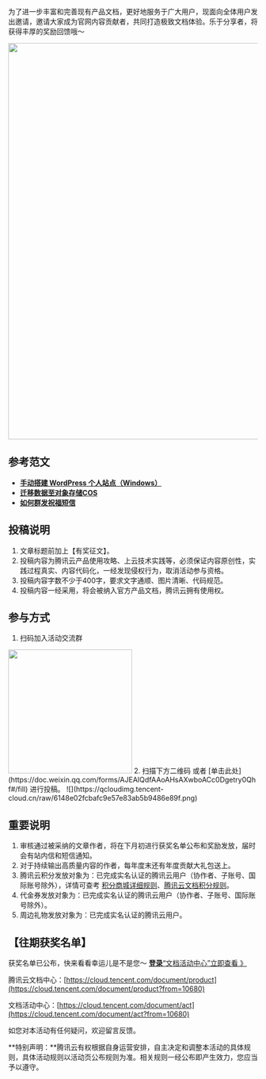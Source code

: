 为了进一步丰富和完善现有产品文档，更好地服务于广大用户，现面向全体用户发出邀请，邀请大家成为官网内容贡献者，共同打造极致文档体验。乐于分享者，将获得丰厚的奖励回馈哦～

<img src="https://qcloudimg.tencent-cloud.cn/raw/97c58d12981cc392ac3d9fa9ac02153d.png" width="800px">

## 参考范文

- [**手动搭建 WordPress 个人站点（Windows）**](https://cloud.tencent.com/document/product/213/39540)
- [**迁移数据至对象存储COS**](https://cloud.tencent.com/document/product/436/38224)
- [**如何群发祝福短信**](https://cloud.tencent.com/document/product/382/39032)

## 投稿说明

1. 文章标题前加上【有奖征文】。
2. 投稿内容为腾讯云产品使用攻略、上云技术实践等，必须保证内容原创性，实践过程真实、内容代码化，一经发现侵权行为，取消活动参与资格。
3. 投稿内容字数不少于400字，要求文字通顺、图片清晰、代码规范。
4. 投稿内容一经采用，将会被纳入官方产品文档，腾讯云拥有使用权。



## 参与方式

1. 扫码加入活动交流群
<img src="https://qcloudimg.tencent-cloud.cn/raw/6efce99c1e86b754a6cc286562bb17dc.png" width="250px">
2. 扫描下方二维码 或者 [单击此处](https://doc.weixin.qq.com/forms/AJEAIQdfAAoAHsAXwboACc0Dgetry0Qhf#/fill)  进行投稿。
![](https://qcloudimg.tencent-cloud.cn/raw/6148e02fcbafc9e57e83ab5b9486e89f.png)

##  重要说明


1. 审核通过被采纳的文章作者，将在下月初进行获奖名单公布和奖励发放，届时会有站内信和短信通知。
2. 对于持续输出高质量内容的作者，每年度末还有年度贡献大礼包送上。
3. 腾讯云积分发放对象为：已完成实名认证的腾讯云用户（协作者、子账号、国际账号除外），详情可查考 [积分商城详细规则](https://cloud.tencent.com/act/integralmall?from=10680)、[腾讯云文档积分规则](https://cloud.tencent.com/document/product/855/54543?from=10680)。
4. 代金券发放对象为：已完成实名认证的腾讯云用户（协作者、子账号、国际账号除外）。
5. 周边礼物发放对象为：已完成实名认证的腾讯云用户。



## 【往期获奖名单】

获奖名单已公布，快来看看幸运儿是不是您～  [**登录**“文档活动中心”立即查看 》](https://cloud.tencent.com/document/act)

腾讯云文档中心：[https://cloud.tencent.com/document/product](https://cloud.tencent.com/document/product?from=10680)

文档活动中心：[https://cloud.tencent.com/document/act](https://cloud.tencent.com/document/act?from=10680)

如您对本活动有任何疑问，欢迎留言反馈。

**特别声明：**腾讯云有权根据自身运营安排，自主决定和调整本活动的具体规则，具体活动规则以活动页公布规则为准。相关规则一经公布即产生效力，您应当予以遵守。
